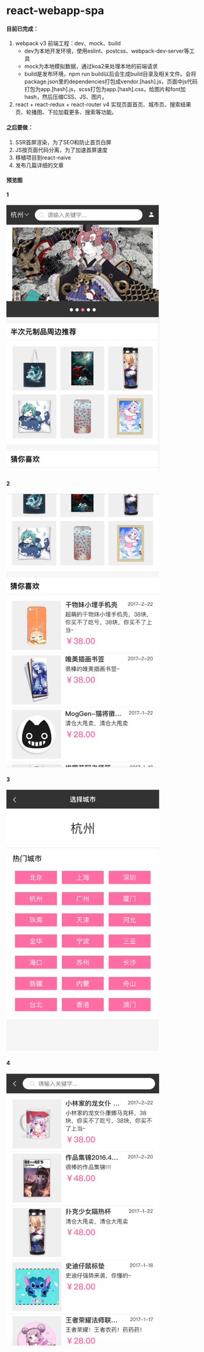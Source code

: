 # react-webapp-spa
#### 目前已完成：
1.  webpack v3 前端工程：dev、mock、build
	- dev为本地开发环境，使用eslint、postcss、webpack-dev-server等工具
	- mock为本地模拟数据，通过koa2来处理本地的前端请求
	- build是发布环境，npm run build以后会生成build目录及相关文件。会将package.json里的dependencies打包成vendor.[hash].js，页面中js代码打包为app.[hash].js，scss打包为app.[hash].css，给图片和font加hash，然后压缩CSS、JS、图片。
1. react + react-redux + react-router v4 实现页面首页、城市页、搜索结果页、轮播图、下拉加载更多、搜索等功能。

#### 之后要做：
1. SSR首屏渲染，为了SEO和防止首页白屏
1. JS按页面代码分离，为了加速首屏速度
1. 移植项目到react-naive
1. 发布几篇详细的文章

#### 预览图

#### 1
<img src="https://github.com/CodeLittlePrince/ImagesForGithub/blob/master/webpapp-1.png?raw=true" width="400" />

#### 2
<img
src="https://github.com/CodeLittlePrince/ImagesForGithub/blob/master/webapp-2.png?raw=true" width="400" />

#### 3
<img
src="https://github.com/CodeLittlePrince/ImagesForGithub/blob/master/webapp-3.png?raw=true" width="400" />

#### 4
<img
src="https://github.com/CodeLittlePrince/ImagesForGithub/blob/master/webapp-4.png?raw=true" width="400" />
